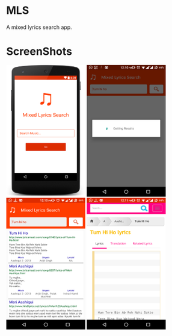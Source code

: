 # MLS
A mixed lyrics search app.

# ScreenShots
<img src="/ScreenShots/layout-2016-08-03-120054.png" width="210px" height="350px" alt="Home Page"> <img src="/ScreenShots/device-2016-08-03-121035.png" width="210px" height="350px" alt="Result Page">    <img src="/ScreenShots/device-2016-08-03-121047.png" width="210px" height="350px" alt="Result Page">    <img src="/ScreenShots/device-2016-08-03-121118.png" width="210px" height="350px" alt="Redirected Page">
